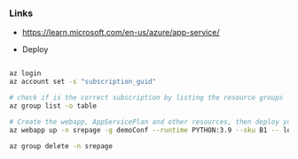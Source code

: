### Links

* https://learn.microsoft.com/en-us/azure/app-service/


* Deploy

```bash

az login
az account set -s "subscription_guid"

# check if is the correct subscription by listing the resource groups
az group list -o table

# Create the webapp, AppServicePlan and other resources, then deploy your code to Azure
az webapp up -n srepage -g demoConf --runtime PYTHON:3.9 --sku B1 -- location westeurope --dryrun

az group delete -n srepage
```